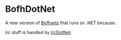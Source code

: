 # BofhDotNet

A new version of [Bofhwits](https://github.com/amauragis/bofhwits) that runs on .NET because.

Irc stuff is handled by [IrcDotNet](https://github.com/alexreg/IrcDotNet/).
